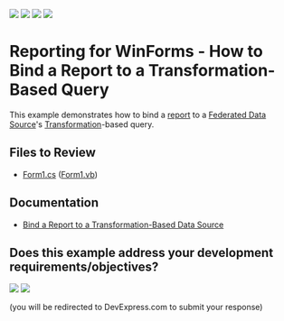 <!-- default badges list -->
![](https://img.shields.io/endpoint?url=https://codecentral.devexpress.com/api/v1/VersionRange/294411225/22.2.2%2B)
[![](https://img.shields.io/badge/Open_in_DevExpress_Support_Center-FF7200?style=flat-square&logo=DevExpress&logoColor=white)](https://supportcenter.devexpress.com/ticket/details/T992926)
[![](https://img.shields.io/badge/📖_How_to_use_DevExpress_Examples-e9f6fc?style=flat-square)](https://docs.devexpress.com/GeneralInformation/403183)
[![](https://img.shields.io/badge/💬_Leave_Feedback-feecdd?style=flat-square)](#does-this-example-address-your-development-requirementsobjectives)
<!-- default badges end -->
# Reporting for WinForms - How to Bind a Report to a Transformation-Based Query

This example demonstrates how to bind a [report](https://docs.devexpress.com/XtraReports/2162) to a [Federated Data Source](https://docs.devexpress.com/XtraReports/400917)'s [Transformation](https://docs.devexpress.com/XtraReports/401985)-based query.

## Files to Review

* [Form1.cs](./CS/Form1.cs) ([Form1.vb](./VB/Form1.vb))

## Documentation

* [Bind a Report to a Transformation-Based Data Source](https://docs.devexpress.com/XtraReports/402101)
<!-- feedback -->
## Does this example address your development requirements/objectives?

[<img src="https://www.devexpress.com/support/examples/i/yes-button.svg"/>](https://www.devexpress.com/support/examples/survey.xml?utm_source=github&utm_campaign=Reporting-How-to-Bind-a-Report-to-a-Transformation-Based-Query&~~~was_helpful=yes) [<img src="https://www.devexpress.com/support/examples/i/no-button.svg"/>](https://www.devexpress.com/support/examples/survey.xml?utm_source=github&utm_campaign=Reporting-How-to-Bind-a-Report-to-a-Transformation-Based-Query&~~~was_helpful=no)

(you will be redirected to DevExpress.com to submit your response)
<!-- feedback end -->
